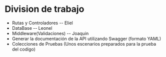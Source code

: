 # Division de trabajo

- Rutas y Controladores    -- Eliel
- DataBase                 -- Leonel
- Middleware(Validaciones) -- Joaquin
- Generar la documentación de la API utilizando Swagger (formato YAML)
- Colecciones de Pruebas (Unos escenarios preparados para la prueba del codigo)



